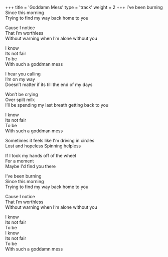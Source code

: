 +++
title = 'Goddamn Mess'
type = 'track'
weight = 2
+++
I’ve been burning  
Since this morning  
Trying to find my way back home to you

Cause I notice  
That I’m worthless  
Without warning when I’m alone without you

I know  
Its not fair  
To be  
With such a goddman mess

I hear you calling  
I’m on my way  
Doesn’t matter if its till the end of my days

Won’t be crying  
Over spilt milk  
I’ll be spending my last breath getting back to you

I know  
Its not fair  
To be  
With such a goddman mess

Sometimes it feels like I'm driving in circles  
Lost and hopeless Spinning helpless

If I took my hands off of the wheel  
For a moment  
Maybe I'd find you there

I’ve been burning  
Since this morning  
Trying to find my way back home to you

Cause I notice  
That I’m worthless  
Without warning when I’m alone without you

I know  
Its not fair  
To be  
I know  
Its not fair  
To be  
With such a goddamn mess
